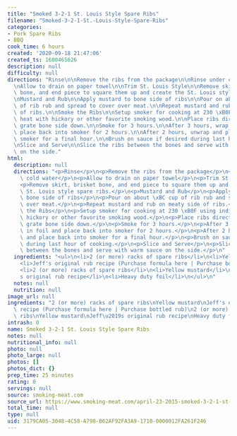 ```yaml
---
title: "Smoked 3-2-1 St. Louis Style Spare Ribs"
filename: "Smoked-3-2-1-St.-Louis-Style-Spare-Ribs"
categories:
- Pork Spare Ribs
- BBQ
cook_time: 6 hours
created: '2020-09-18 21:47:06'
created_ts: 1600465626
description: null
difficulty: null
directions: "Rinse\n\nRemove the ribs from the package\n\nRinse under cold water\n\
  \nAllow to drain on paper towel\n\nTrim St. Louis Style\n\nRemove skirt, brisket\
  \ bone, and end piece to square them up and create the St. Louis style spare ribs.\n\
  \nMustard and Rub\n\nApply mustard to bone side of ribs\n\nPour on about \xBC cup\
  \ of rib rub and spread to cover over meat.\n\nRepeat mustard and rub on meaty side\
  \ of ribs.\n\nSmoke the Ribs\n\nSetup smoker for cooking at 230 \xB0F using indirect\
  \ heat with hickory or other favorite smoking wood.\n\nPlace ribs directly on smoker\
  \ grate bone side down.\n\nSmoke for 3 hours.\n\nAfter 3 hours, wrap in foil and\
  \ place back into smoker for 2 hours.\n\nAfter 2 hours, unwrap and place back into\
  \ smoker for a final hour.\n\nBrush on sauce if desired during last hour of cooking.\n\
  \nSlice and Serve\n\nSlice the ribs between the bones and serve with warm sauce\
  \ on the side."
html:
  description: null
  directions: "<p>Rinse</p>\n<p>Remove the ribs from the package</p>\n<p>Rinse under\
    \ cold water</p>\n<p>Allow to drain on paper towel</p>\n<p>Trim St. Louis Style</p>\n\
    <p>Remove skirt, brisket bone, and end piece to square them up and create the\
    \ St. Louis style spare ribs.</p>\n<p>Mustard and Rub</p>\n<p>Apply mustard to\
    \ bone side of ribs</p>\n<p>Pour on about \xBC cup of rib rub and spread to cover\
    \ over meat.</p>\n<p>Repeat mustard and rub on meaty side of ribs.</p>\n<p>Smoke\
    \ the Ribs</p>\n<p>Setup smoker for cooking at 230 \xB0F using indirect heat with\
    \ hickory or other favorite smoking wood.</p>\n<p>Place ribs directly on smoker\
    \ grate bone side down.</p>\n<p>Smoke for 3 hours.</p>\n<p>After 3 hours, wrap\
    \ in foil and place back into smoker for 2 hours.</p>\n<p>After 2 hours, unwrap\
    \ and place back into smoker for a final hour.</p>\n<p>Brush on sauce if desired\
    \ during last hour of cooking.</p>\n<p>Slice and Serve</p>\n<p>Slice the ribs\
    \ between the bones and serve with warm sauce on the side.</p>\n"
  ingredients: "<ul>\n<li>2 (or more) racks of spare ribs</li>\n<li>Yellow mustard</li>\n\
    <li>Jeff's original rub recipe (Purchase formula here | Purchase bottled rub)</li>\n\
    <li>2 (or more) racks of spare ribs</li>\n<li>Yellow mustard</li>\n<li>Jeff\u2019\
    s original rub recipe</li>\n<li>Heavy duty foil</li>\n</ul>\n"
  notes: null
  nutrition: null
image_url: null
ingredients: "2 (or more) racks of spare ribs\nYellow mustard\nJeff's original rub\
  \ recipe (Purchase formula here | Purchase bottled rub)\n2 (or more) racks of spare\
  \ ribs\nYellow mustard\nJeff\u2019s original rub recipe\nHeavy duty foil"
intrash: 0
name: Smoked 3-2-1 St. Louis Style Spare Ribs
notes: null
nutritional_info: null
photo: null
photo_large: null
photos: []
photos_dict: {}
prep_time: 25 minutes
rating: 0
servings: null
source: smoking-meat.com
source_url: https://www.smoking-meat.com/april-23-2015-smoked-3-2-1-st-louis-style-spare-ribs
total_time: null
type: null
uid: 3179CA05-3048-4C58-A798-B62AF92FA3A9-1710-0000012FA261F246
---
```

